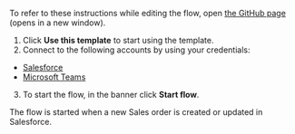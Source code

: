 To refer to these instructions while editing the flow, open [the GitHub page](https://github.com/ot4i/app-connect-templates/tree/main/resources/markdown/Send%20a%20Microsoft%20Teams%20message%20when%20a%20sales%20order%20is%20created%20or%20updated%20in%20Salesforce_instructions.md) (opens in a new window).

1.	Click **Use this template** to start using the template.
2.	Connect to the following accounts by using your credentials:
   - [Salesforce](https://ibm.biz/ach2salesforce) 
   - [Microsoft Teams](https://ibm.biz/acmsteams)
3.	To start the flow, in the banner click **Start flow**.

The flow is started when a new Sales order is created or updated in Salesforce.
